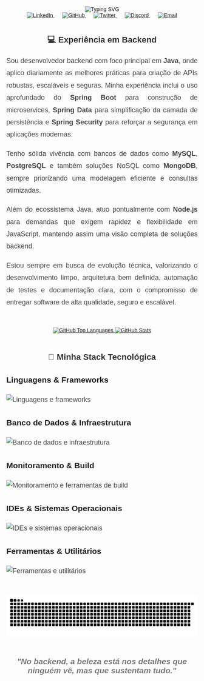 <div style="max-width: 700px; margin: 40px auto; font-family: Arial, sans-serif; color: #666;">
  
  <!-- Redes sociais centralizadas -->
  <p align="center" style="margin-bottom: 40px;">
    <a>
      <img src="https://readme-typing-svg.herokuapp.com/?font=Righteous&size=35&center=true&vCenter=true&width=500&height=80&duration=4000&lines=Desenvolvedor+Backend+Java!;&color=b25573" alt="Typing SVG"/>
    </a>
    <br>
    <a href="https://www.linkedin.com/in/jorge-santana-dev" target="_blank" rel="noopener noreferrer" style="margin: 0 10px;">
      <img src="https://skillicons.dev/icons?i=linkedin" height="60" alt="LinkedIn"/>
    </a>
    <a href="https://github.com/JhonSantt4na" target="_blank" rel="noopener noreferrer" style="margin: 0 10px;">
      <img src="https://skillicons.dev/icons?i=github" height="60" alt="GitHub"/>
    </a>
    <a href="https://x.com/JorgeSantt4na" target="_blank" rel="noopener noreferrer" style="margin: 0 10px;">
      <img src="https://skillicons.dev/icons?i=twitter" height="60" alt="Twitter"/>
    </a>
    <a href="https://discord.com/users/1345186987631579146" target="_blank" rel="noopener noreferrer" style="margin: 0 10px;">
      <img src="https://skillicons.dev/icons?i=discord" height="60" alt="Discord"/>
    </a>
    <a href="mailto:jhonnsantt4na@gmail.com" style="margin: 0 10px;">
      <img src="https://skillicons.dev/icons?i=gmail" height="60" alt="Email"/>
    </a>
  </p>

  <!-- Experiência Backend -->
  <h2 style="font-size: 22px; color: #333; text-align: center; margin-bottom: 16px;">💻 Experiência em Backend</h2>

  <div style="font-size: 18px; color: #444; line-height: 1.8; text-align: justify; max-width: 700px; margin: 0 auto 50px;">
    <p>
      Sou desenvolvedor backend com foco principal em <strong>Java</strong>, onde aplico diariamente as melhores práticas para criação de APIs robustas, escaláveis e seguras. Minha experiência inclui o uso aprofundado do <strong>Spring Boot</strong> para construção de microservices, <strong>Spring Data</strong> para simplificação da camada de persistência e <strong>Spring Security</strong> para reforçar a segurança em aplicações modernas.
    </p>
    <p>
      Tenho sólida vivência com bancos de dados como <strong>MySQL</strong>, <strong>PostgreSQL</strong> e também soluções NoSQL como <strong>MongoDB</strong>, sempre priorizando uma modelagem eficiente e consultas otimizadas.
    </p>
    <p>
      Além do ecossistema Java, atuo pontualmente com <strong>Node.js</strong> para demandas que exigem rapidez e flexibilidade em JavaScript, mantendo assim uma visão completa de soluções backend.
    </p>
    <p>
      Estou sempre em busca de evolução técnica, valorizando o desenvolvimento limpo, arquitetura bem definida, automação de testes e documentação clara, com o compromisso de entregar software de alta qualidade, seguro e escalável.
    </p>
  </div>

  <!-- GitHub Stats -->
  <div align="center" style="margin-bottom: 50px;">
    <a href="https://github.com/JhonSantt4na" target="_blank" rel="noopener noreferrer">
      <img loading="lazy" height="180em" src="https://github-readme-stats.vercel.app/api/top-langs/?username=JhonSantt4na&layout=compact&langs_count=7&theme=dracula" alt="GitHub Top Languages"/>
      <img loading="lazy" height="180em" src="https://github-readme-stats.vercel.app/api?username=JhonSantt4na&show_icons=true&theme=dracula&include_all_commits=true&count_private=true" alt="GitHub Stats"/>
    </a>
  </div>

  <!-- Stack Tecnológica -->
  <h2 style="font-size: 22px; color: #333; text-align: center; margin-bottom: 24px;">🚀 Minha Stack Tecnológica</h2>

  <div style="max-width: 700px; margin: 0 auto; font-size: 18px; color: #444; text-align: left; line-height: 1.6;">
    <h3 style="color: #222;">Linguagens & Frameworks</h3>
    <p>
      <img src="https://skillicons.dev/icons?i=java,spring,js,nodejs,ts" alt="Linguagens e frameworks" />
    </p>
    <h3 style="color: #222;">Banco de Dados & Infraestrutura</h3>
    <p>
      <img src="https://skillicons.dev/icons?i=mysql,postgres,mongodb,docker,kubernetes" alt="Banco de dados e infraestrutura" />
    </p>
    <h3 style="color: #222;">Monitoramento & Build</h3>
    <p>
      <img src="https://skillicons.dev/icons?i=maven,gradle,npm,yarn,prometheus,hibernate" alt="Monitoramento e ferramentas de build" />
    </p>
    <h3 style="color: #222;">IDEs & Sistemas Operacionais</h3>
    <p>
      <img src="https://skillicons.dev/icons?i=idea,eclipse,vscode,linux,ubuntu,mint" alt="IDEs e sistemas operacionais" />
    </p>
    <h3 style="color: #222;">Ferramentas & Utilitários</h3>
    <p>
      <img src="https://skillicons.dev/icons?i=git,bootstrap,postman,notion,obsidian,md" alt="Ferramentas e utilitários" />
    </p>
  </div>

  <!-- Contribution Grid -->
  <div align="center" style="margin: 50px 0;">
    <picture>
      <source media="(prefers-color-scheme: dark)" srcset="https://raw.githubusercontent.com/JhonSantt4na/JhonSantt4na/output/github-contribution-grid-snake-dark.svg" />
      <source media="(prefers-color-scheme: light)" srcset="https://raw.githubusercontent.com/JhonSantt4na/JhonSantt4na/output/github-contribution-grid-snake-dark.svg" />
      <img alt="github contribution grid snake animation" src="https://raw.githubusercontent.com/JhonSantt4na/JhonSantt4na/output/github-contribution-grid-snake.svg" style="display: inline-block;" />
    </picture>
  </div>

  <!-- Frase de destaque -->
  <div align="center" style="margin-bottom: 40px;">
    <h2 style="font-style: italic; color: #777; max-width: 600px;">
      "No backend, a beleza está nos detalhes que ninguém vê, mas que sustentam tudo."
    </h2>
  </div>
</div>

